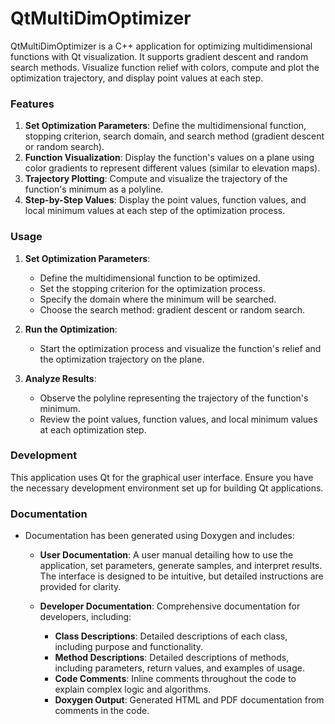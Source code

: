 # QtMultiDimOptimizer
QtMultiDimOptimizer is a C++ application for optimizing multidimensional functions with Qt visualization. It supports gradient descent and random search methods. Visualize function relief with colors, compute and plot the optimization trajectory, and display point values at each step.


### Features

1. **Set Optimization Parameters**: Define the multidimensional function, stopping criterion, search domain, and search method (gradient descent or random search).
2. **Function Visualization**: Display the function's values on a plane using color gradients to represent different values (similar to elevation maps).
3. **Trajectory Plotting**: Compute and visualize the trajectory of the function's minimum as a polyline.
4. **Step-by-Step Values**: Display the point values, function values, and local minimum values at each step of the optimization process.



### Usage

1. **Set Optimization Parameters**:
    - Define the multidimensional function to be optimized.
    - Set the stopping criterion for the optimization process.
    - Specify the domain where the minimum will be searched.
    - Choose the search method: gradient descent or random search.

2. **Run the Optimization**:
    - Start the optimization process and visualize the function's relief and the optimization trajectory on the plane.

3. **Analyze Results**:
    - Observe the polyline representing the trajectory of the function's minimum.
    - Review the point values, function values, and local minimum values at each optimization step.

### Development

This application uses Qt for the graphical user interface. Ensure you have the necessary development environment set up for building Qt applications.

### Documentation

- Documentation has been generated using Doxygen and includes:

    - **User Documentation**: A user manual detailing how to use the application, set parameters, generate samples, and interpret results. The interface is designed to be intuitive, but detailed instructions are provided for clarity.

    - **Developer Documentation**: Comprehensive documentation for developers, including:
        - **Class Descriptions**: Detailed descriptions of each class, including purpose and functionality.
        - **Method Descriptions**: Detailed descriptions of methods, including parameters, return values, and examples of usage.
        - **Code Comments**: Inline comments throughout the code to explain complex logic and algorithms.
        - **Doxygen Output**: Generated HTML and PDF documentation from comments in the code. 
